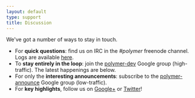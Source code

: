 ```yaml
---
layout: default
type: support
title: Discussion
---
```


We've got a number of ways to stay in touch.

* For **quick questions**: find us on IRC in the *#polymer* freenode channel. Logs are available [here](http://echelog.com/logs/browse/polymer).
* To **stay entirely in the loop**: join the [polymer-dev](https://groups.google.com/forum/?fromgroups=#!forum/polymer-dev) Google group (high-traffic). The latest
happenings are below.
* For only the **interesting announcements**: subscribe to the [polymer-announce](https://groups.google.com/forum/?fromgroups=#!forum/polymer-announce) Google group (low-traffic).
* For **key highlights**, follow us on [Google+](http://plus.google.com/107187849809354688692/) or [Twitter](http://twitter.com/polymer)!

<iframe id="forum_embed" src="javascript:void(0)" seamless scrolling="no" frameborder="0" width="100%" height="700"></iframe>
<script >
  document.querySelector('#forum_embed').src =
     'https://groups.google.com/forum/embed/?place=forum/polymer-dev'
     + '&showsearch=true&showpopout=true&showtabs=false'
     + '&parenturl=' + encodeURIComponent(window.location.href);
</script>
